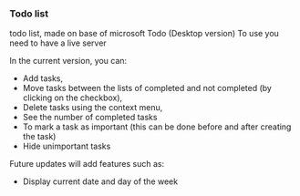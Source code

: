 ### Todo list
todo list, made on base of microsoft Todo (Desktop version)
To use you need to have a live server

In the current version, you can:
- Add tasks,
- Move tasks between the lists of completed and not completed (by clicking on the checkbox),
- Delete tasks using the context menu,
- See the number of completed tasks
- To mark a task as important (this can be done before and after creating the task)
- Hide unimportant tasks

Future updates will add features such as:
- Display current date and day of the week

